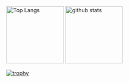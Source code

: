 <p align="left">
  <img alt="Top Langs" height="150px" src="https://github-readme-stats.vercel.app/api/top-langs/?username=yugu0202&layout=compact&show_icon=true&theme=dark" />
  <img alt="github stats" height="150px" src="https://github-readme-stats.vercel.app/api?username=yugu0202&theme=darkk&show_icons=true" />
</p>
  
[![trophy](https://github-profile-trophy.vercel.app/?username=yugu0202&theme=dark&column=7
)](https://github.com/ryo-ma/github-profile-trophy)
